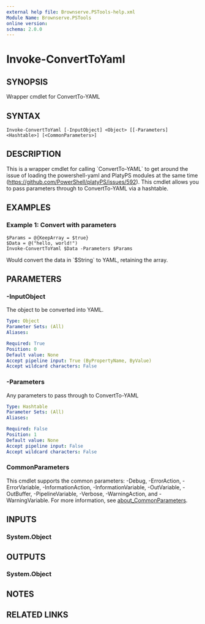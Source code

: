 ```yaml
---
external help file: Brownserve.PSTools-help.xml
Module Name: Brownserve.PSTools
online version:
schema: 2.0.0
---
```


# Invoke-ConvertToYaml

## SYNOPSIS
Wrapper cmdlet for ConvertTo-YAML

## SYNTAX

```
Invoke-ConvertToYaml [-InputObject] <Object> [[-Parameters] <Hashtable>] [<CommonParameters>]
```

## DESCRIPTION
This is a wrapper cmdlet for calling \`ConvertTo-YAML\` to get around the issue of loading the powershell-yaml and PlatyPS modules at the same time (https://github.com/PowerShell/platyPS/issues/592).
This cmdlet allows you to pass parameters through to ConvertTo-YAML via a hashtable.

## EXAMPLES

### Example 1: Convert with parameters
```
$Params = @{KeepArray = $true}
$Data = @("hello, world!")
Invoke-ConvertToYaml $Data -Parameters $Params
```

Would convert the data in \`$String\` to YAML, retaining the array.

## PARAMETERS

### -InputObject
The object to be converted into YAML.

```yaml
Type: Object
Parameter Sets: (All)
Aliases:

Required: True
Position: 0
Default value: None
Accept pipeline input: True (ByPropertyName, ByValue)
Accept wildcard characters: False
```

### -Parameters
Any parameters to pass through to ConvertTo-YAML

```yaml
Type: Hashtable
Parameter Sets: (All)
Aliases:

Required: False
Position: 1
Default value: None
Accept pipeline input: False
Accept wildcard characters: False
```

### CommonParameters
This cmdlet supports the common parameters: -Debug, -ErrorAction, -ErrorVariable, -InformationAction, -InformationVariable, -OutVariable, -OutBuffer, -PipelineVariable, -Verbose, -WarningAction, and -WarningVariable. For more information, see [about_CommonParameters](http://go.microsoft.com/fwlink/?LinkID=113216).

## INPUTS

### System.Object
## OUTPUTS

### System.Object
## NOTES

## RELATED LINKS
